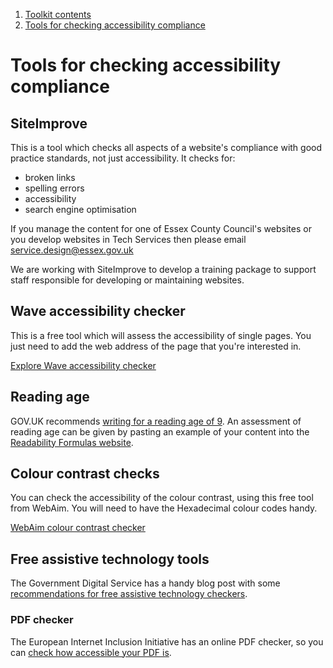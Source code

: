 1.  [Toolkit contents](contents)
2.  [Tools for checking accessibility compliance](#)

# Tools for checking accessibility compliance


## SiteImprove

This is a tool which checks all aspects of a website's compliance with good practice standards, not just accessibility. It checks for:

*   broken links
*   spelling errors
*   accessibility
*   search engine optimisation

If you manage the content for one of Essex County Council's websites or you develop websites in Tech Services then please email [service.design@essex.gov.uk](mailto:mailtto:service.design@essex.gov.uk "email service design team")

We are working with SiteImprove to develop a training package to support staff responsible for developing or maintaining websites.

## Wave accessibility checker

This is a free tool which will assess the accessibility of single pages. You just need to add the web address of the page that you're interested in.

[Explore Wave accessibility checker](http://wave.webaim.org/ "Explore Wave accessibility checker")

## Reading age

GOV.UK recommends [writing for a reading age of 9](https://www.gov.uk/guidance/content-design/writing-for-gov-uk "link to GOV.UK"). An assessment of reading age can be given by pasting an example of your content into the [Readability Formulas website](http://www.readabilityformulas.com/free-readability-formula-tests.php "Readability Formulas website").

## Colour contrast checks

You can check the accessibility of the colour contrast, using this free tool from WebAim. You will need to have the Hexadecimal colour codes handy.

[WebAim colour contrast checker](https://webaim.org/resources/contrastchecker/ "WebAim colour contrast checker")

## Free assistive technology tools

The Government Digital Service has a handy blog post with some [recommendations for free assistive technology checkers](https://accessibility.blog.gov.uk/2018/09/27/assistive-technology-tools-you-can-use-at-no-cost/).

### PDF checker

The European Internet Inclusion Initiative has an online PDF checker, so you can [check how accessible your PDF is](http://checkers.eiii.eu/en/pdfcheck/).